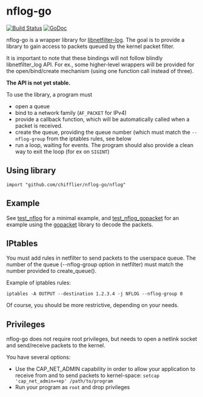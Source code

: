 # nflog-go


[![Build Status](https://travis-ci.org/chifflier/nflog-go.svg?branch=master)](https://travis-ci.org/chifflier/nflog-go)
[![GoDoc](https://godoc.org/github.com/chifflier/nflog-go?status.svg)](https://godoc.org/github.com/chifflier/nflog-go/nflog)

nflog-go is a wrapper library for
[libnetfilter-log](http://www.netfilter.org/projects/libnetfilter_log/). The goal is to provide a library to gain access to packets queued by the kernel packet filter.

It is important to note that these bindings will not follow blindly libnetfilter_log API. For ex., some higher-level wrappers will be provided for the open/bind/create mechanism (using one function call instead of three).

**The API is not yet stable.**

To use the library, a program must
- open a queue
- bind to a network family (`AF_PACKET` for IPv4)
- provide a callback function, which will be automatically called when a packet is received.
- create the queue, providing the queue number (which must match the `--nflog-group` from the iptables rules, see below
- run a loop, waiting for events. The program should also provide a clean way to exit the loop (for ex on `SIGINT`)

## Using library

```
import "github.com/chifflier/nflog-go/nflog"
```

## Example

See [test_nflog](nflog/test_nflog/test_nflog.go) for a minimal example, and [test_nflog_gopacket](nflog/test_nflog_gopacket/test_nflog.go) for an example using the [gopacket](https://github.com/google/gopacket) library to decode the packets.

## IPtables

You must add rules in netfilter to send packets to the userspace queue.
The number of the queue (--nflog-group option in netfilter) must match the
number provided to create_queue().

Example of iptables rules:

    iptables -A OUTPUT --destination 1.2.3.4 -j NFLOG --nflog-group 0

Of course, you should be more restrictive, depending on your needs.

## Privileges

nflog-go does not require root privileges, but needs to open a netlink socket and send/receive packets to the kernel.

You have several options:
- Use the CAP_NET_ADMIN capability in order to allow your application to receive from and to send packets to kernel-space:
```setcap 'cap_net_admin=+ep' /path/to/program```
- Run your program as `root` and drop privileges
